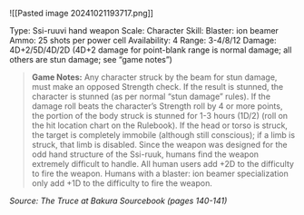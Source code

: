 ![[Pasted image 20241021193717.png]]

Type: Ssi-ruuvi hand weapon
Scale: Character
Skill: Blaster: ion beamer
Ammo: 25 shots per power cell
Availability: 4
Range: 3-4/8/12
Damage: 4D+2/5D/4D/2D (4D+2 damage for point-blank range is normal damage; all others are stun damage; see “game notes”)

> **Game Notes:** 
> Any character struck by the beam for stun damage, must make an opposed Strength check. If the result is stunned, the character is stunned (as per normal “stun damage” rules). If the damage roll beats the character’s Strength roll by 4 or more points, the portion of the body struck is stunned for 1-3 hours (1D/2) (roll on the hit location chart on the Rulebook). If the head or torso is struck, the target is completely immobile (although still conscious); if a limb is struck, that limb is disabled. Since the weapon was designed for the odd hand structure of the Ssi-ruuk, humans find the weapon extremely difficult to handle. All human users add +2D to the difficulty to fire the weapon. Humans with a blaster: ion beamer specialization only add +1D to the difficulty to fire the weapon.
> 

*Source: The Truce at Bakura Sourcebook (pages 140-141)*
